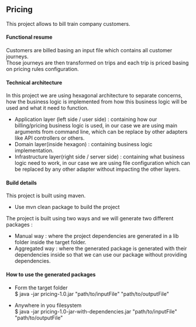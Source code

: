## Pricing

This project allows to bill train company customers.

#### Functional resume
Customers are billed basing an input file which contains all customer journeys.  
Those journeys are then transformed on trips and each trip is priced basing on pricing rules configuration.

#### Technical architecture
In this project we are using hexagonal architecture to separate concerns, how the business logic is implemented from how this business logic will be used and what it need to function.  
  
- Application layer (left side / user side) : containing how our billing/pricing business logic is used, in our case we are using main arguments from command line, which can be replace by other adapters like API controllers or others.  
- Domain layer(inside hexagon) : containing business logic implementation.  
- Infrastructure layer(right side / server side) : containing what business logic need to work, in our case we are using file configuration which can be replaced by any other adapter without impacting the other layers.
 
#### Build details
This project is built using maven.
- Use mvn clean package to build the project

The project is built using two ways and we will generate two different packages : 
- Manual way : where the project dependencies are generated in a lib folder inside the target folder.
- Aggregated way : where the generated package is generated with their dependencies inside so that we can use our package without providing dependencies. 

#### How to use the generated packages

- Form the target folder  
$ java -jar pricing-1.0.jar "path/to/inputFile" "path/to/outputFile"

- Anywhere in you filesystem  
$ java -jar pricing-1.0-jar-with-dependencies.jar "path/to/inputFile" "path/to/outputFile"


